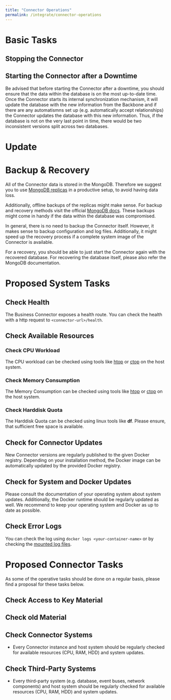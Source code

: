 ```yaml
---
title: "Connector Operations"
permalink: /integrate/connector-operations
---
```


# Basic Tasks

## Stopping the Connector

## Starting the Connector after a Downtime

Be advised that before starting the Connector after a downtime, you should ensure that the data within the database is on the most up-to-date time. Once the Connector starts its internal synchronization mechanism, it will update the database with the new information from the Backbone and if there are any automatismns set up (e.g. automatically accept relationships) the Connector updates the database with this new information. Thus, if the database is not on the very last point in time, there would be two inconsistent versions split across two databases.

# Update

# Backup & Recovery

All of the Connector data is stored in the MongoDB. Therefore we suggest you to use [MongoDB replicas](https://www.mongodb.com/basics/replication) in a productive setup, to avoid having data loss.

Additionally, offline backups of the replicas might make sense. For backup and recovery methods visit the official [MongoDB docs](https://docs.mongodb.com/manual/core/backups/). These backups might come in handy if the data within the database was compromised.

In general, there is no need to backup the Connector itself. However, it makes sense to backup configuration and log files. Additionally, it might speed up the recovery process if a complete system image of the Connector is available.

For a recovery, you should be able to just start the Connector again with the recovered database. For recovering the database itself, please also refer the MongoDB documentation.

# Proposed System Tasks

## Check Health

The Business Connector exposes a health route. You can check the health with a http request to `<connector-url>/health`.

## Check Available Resources

### Check CPU Workload

The CPU workload can be checked using tools like [htop](https://htop.dev/) or [ctop](https://ctop.sh/) on the host system.

### Check Memory Consumption

The Memory Consumption can be checked using tools like [htop](https://htop.dev/) or [ctop](https://ctop.sh/) on the host system.

### Check Harddisk Quota

The Harddisk Quota can be checked using linux tools like **df**. Please ensure, that sufficient free space is available.

## Check for Connector Updates

New Connector versions are regularly published to the given Docker registry. Depending on your installation method, the Docker image can be automatically updated by the provided Docker registry.

## Check for System and Docker Updates

Please consult the documentation of your operating system about system updates. Additionally, the Docker runtime should be regularly updated as well.
We recommend to keep your operating system and Docker as up to date as possible.

## Check Error Logs

You can check the log using `docker logs <your-container-name>` or by checking the [mounted log files](Connector_Installation_Guide.md#log-file-mounting).

# Proposed Connector Tasks

As some of the operative tasks should be done on a regular basis, please find a proposal for these tasks below.

## Check Access to Key Material

## Check old Material

## Check Connector Systems

- Every Connector instance and host system should be regularly checked for available resources (CPU, RAM, HDD) and system updates.

## Check Third-Party Systems

- Every third-party system (e.g. database, event buses, network components) and host system should be regularly checked for available resources (CPU, RAM, HDD) and system updates.
